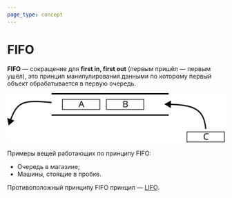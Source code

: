```yaml
---
page_type: concept
---
```


# FIFO

**FIFO** — сокращение для **first in, first out** (первым пришёл — первым ушёл), это принцип манипулирования данными по которому первый объект обрабатывается в первую очередь.

![](images\fifo.svg)

Примеры вещей работающих по принципу FIFO:

* Очередь в магазине;
* Машины, стоящие в пробке.

Противоположный принципу FIFO принцип — [LIFO](20221022204419.md).

